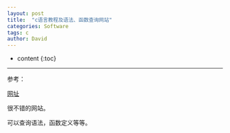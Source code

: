 ```yaml
---
layout: post
title:  "c语言教程及语法、函数查询网站"
categories: Software
tags: c
author: David
---
```


* content
{:toc}

---

参考：

[网址](https://www.runoob.com/cprogramming/c-tutorial.html)

很不错的网站。

可以查询语法，函数定义等等。


